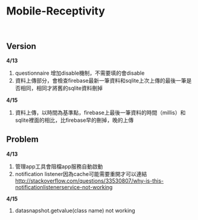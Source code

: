 # Mobile-Receptivity<br><br>

## Version<br>
**4/13**<br>
1. questionnaire 增加disable機制，不需要填的會disable
2. 資料上傳部分，會檢查firebase最新一筆資料和sqlite上次上傳的最後一筆是否相同，相同才將舊的sqlite資料刪掉  

**4/15**<br>
1. 資料上傳，以時間為基準點，firebase上最後一筆資料的時間（millis）和sqlite裡面的相比，比firebase早的刪掉，晚的上傳
## Problem<br>
**4/13**<br>
1. 管理app工具會阻檔app服務自動啟動
2. notification listener因為cache可能需要重開才可以連結<br>
http://stackoverflow.com/questions/33530807/why-is-this-notificationlistenerservice-not-working  

**4/15**<br>
1. datasnapshot.getvalue(class name) not working
